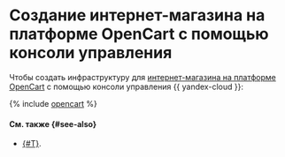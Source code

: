 # Создание интернет-магазина на платформе OpenCart с помощью консоли управления

Чтобы создать инфраструктуру для [интернет-магазина на платформе OpenCart](../bitrix-shop.md) с помощью консоли управления {{ yandex-cloud }}:

{% include [opencart](../../../_tutorials/applied/opencart-console.md) %}

#### См. также {#see-also}

* [{#T}](terraform.md).